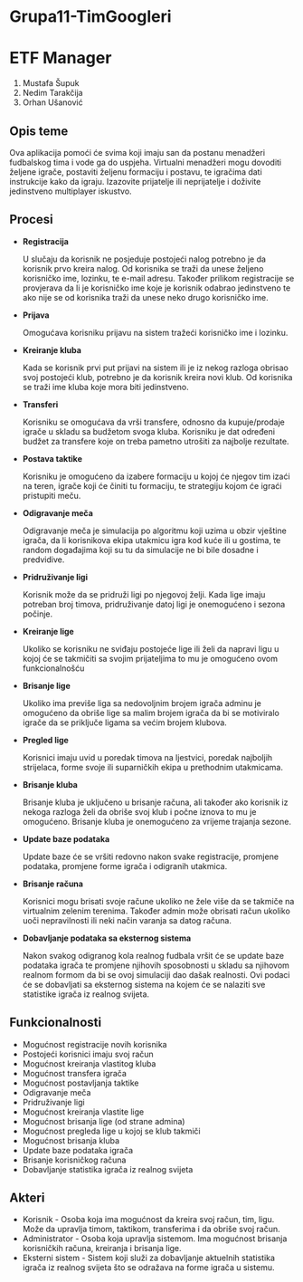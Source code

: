 # Grupa11-TimGoogleri

# ETF Manager

1. Mustafa Šupuk
2. Nedim Tarakčija
3. Orhan Ušanović

## Opis teme

Ova aplikacija pomoći će svima koji imaju san da postanu menadžeri fudbalskog tima i vode ga do uspjeha. Virtualni menadžeri mogu dovoditi željene igrače, postaviti željenu formaciju i postavu, te igračima dati instrukcije kako da igraju. Izazovite prijatelje ili neprijatelje i doživite jedinstveno multiplayer iskustvo.

## Procesi

* **Registracija**

  U slučaju da korisnik ne posjeduje postojeći nalog potrebno je da korisnik prvo kreira nalog. Od korisnika se traži da unese željeno         korisničko ime, lozinku, te e-mail adresu. Također prilikom registracije se provjerava da li je korisničko ime koje je korisnik odabrao jedinstveno te ako nije se od korisnika traži da unese neko drugo korisničko ime.

* **Prijava**

  Omogućava korisniku prijavu na sistem tražeći korisničko ime i lozinku.
   
* **Kreiranje kluba**

  Kada se korisnik prvi put prijavi na sistem ili je iz nekog razloga obrisao svoj postojeći klub, potrebno je da korisnik kreira novi klub. Od korisnika se traži ime kluba koje mora biti jedinstveno.
  
* **Transferi**

  Korisniku se omogućava da vrši transfere, odnosno da kupuje/prodaje igrače u skladu sa budžetom svoga kluba. Korisniku je dat određeni budžet za transfere koje on treba pametno utrošiti za najbolje rezultate.
   
* **Postava taktike**

  Korisniku je omogućeno da izabere formaciju u kojoj će njegov tim izaći na teren, igrače koji će činiti tu formaciju, te strategiju kojom će igraći pristupiti meču.
  
* **Odigravanje meča**

  Odigravanje meča je simulacija po algoritmu koji uzima u obzir vještine igrača, da li korisnikova ekipa utakmicu igra kod kuće ili u gostima, te random događajima koji su tu da simulacije ne bi bile dosadne i predvidive.

* **Pridruživanje ligi**

  Korisnik može da se pridruži ligi po njegovoj želji. Kada lige imaju potreban broj timova, pridruživanje datoj ligi je onemogućeno i sezona počinje.
  
* **Kreiranje lige**

  Ukoliko se korisniku ne sviđaju postojeće lige ili želi da napravi ligu u kojoj će se takmičiti sa svojim prijateljima to mu je omogućeno ovom funkcionalnošću
   
* **Brisanje lige**

  Ukoliko ima previše liga sa nedovoljnim brojem igrača adminu je omogućeno da obriše lige sa malim brojem igrača da bi se motiviralo igrače da se priključe ligama sa većim brojem klubova.
   
* **Pregled lige**

  Korisnici imaju uvid u poredak timova na ljestvici, poredak najboljih strijelaca, forme svoje ili suparničkih ekipa u prethodnim utakmicama.

* **Brisanje kluba**

  Brisanje kluba je uključeno u brisanje računa, ali također ako korisnik iz nekoga razloga želi da obriše svoj klub i počne iznova to mu je omogućeno. Brisanje kluba je onemogućeno za vrijeme trajanja sezone.

* **Update baze podataka**

  Update baze će se vršiti redovno nakon svake registracije, promjene podataka, promjene forme igrača i odigranih utakmica.
 
* **Brisanje računa**

  Korisnici mogu brisati svoje račune ukoliko ne žele više da se takmiče na virtualnim zelenim terenima. Također admin može obrisati račun ukoliko uoči nepravilnosti ili neki način varanja sa datog računa.
 
* **Dobavljanje podataka sa eksternog sistema**

  Nakon svakog odigranog kola realnog fudbala vršit će se update baze podataka igrača te promjene njihovih sposobnosti u skladu sa njihovom realnom formom da bi se ovoj simulaciji dao dašak realnosti. Ovi podaci će se dobavljati sa eksternog sistema na kojem će se nalaziti sve statistike igrača iz realnog svijeta. 
   
## Funkcionalnosti

* Mogućnost registracije novih korisnika
* Postojeći korisnici imaju svoj račun
* Mogućnost kreiranja vlastitog kluba
* Mogućnost transfera igrača
* Mogućnost postavljanja taktike
* Odigravanje meča
* Pridruživanje ligi
* Mogućnost kreiranja vlastite lige
* Mogućnost brisanja lige (od strane admina)
* Mogućnost pregleda lige u kojoj se klub takmiči
* Mogućnost brisanja kluba
* Update baze podataka igrača
* Brisanje korisničkog računa
* Dobavljanje statistika igrača iz realnog svijeta

## Akteri

* Korisnik - Osoba koja ima mogućnost da kreira svoj račun, tim, ligu. Može da upravlja timom, taktikom, transferima i da obriše svoj račun.
* Administrator - Osoba koja upravlja sistemom. Ima mogućnost brisanja korisničkih računa, kreiranja i brisanja lige.
* Eksterni sistem - Sistem koji služi za dobavljanje aktuelnih statistika igrača iz realnog svijeta što se odražava na forme igrača u sistemu.
